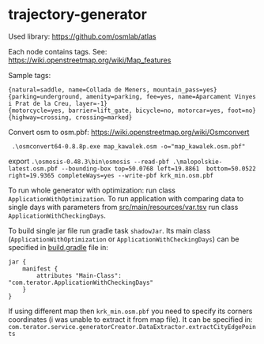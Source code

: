 # trajectory-generator

Used library: https://github.com/osmlab/atlas

Each node contains tags. See: https://wiki.openstreetmap.org/wiki/Map_features

Sample tags:
```
{natural=saddle, name=Collada de Meners, mountain_pass=yes}
{parking=underground, amenity=parking, fee=yes, name=Aparcament Vinyes i Prat de la Creu, layer=-1}
{motorcycle=yes, barrier=lift_gate, bicycle=no, motorcar=yes, foot=no}
{highway=crossing, crossing=marked}
```

Convert osm to osm.pbf:
https://wiki.openstreetmap.org/wiki/Osmconvert

` .\osmconvert64-0.8.8p.exe map_kawalek.osm -o="map_kawalek.osm.pbf"`

export
`.\osmosis-0.48.3\bin\osmosis --read-pbf .\malopolskie-latest.osm.pbf --bounding-box top=50.0768 left=19.8861 
bottom=50.0522 right=19.9365 completeWays=yes --write-pbf krk_min.osm.pbf`

To run whole generator with optimization: run class `ApplicationWithOptimization`. To run application with comparing 
data to single days with parameters from [src/main/resources/var.tsv](src/main/resources/var.tsv) run class 
`ApplicationWithCheckingDays`.

To build single jar file run gradle task `shadowJar`. Its main class (`ApplicationWithOptimization` or 
`ApplicationWithCheckingDays`) can be specified in [build.gradle](build.gradle) file in:
```
jar {
    manifest {
        attributes "Main-Class": "com.terator.ApplicationWithCheckingDays"
    }
}
```

If using different map then `krk_min.osm.pbf` you need to specify its corners coordinates (i was unable to extract 
it from map file). It can be specified in: `com.terator.service.generatorCreator.DataExtractor.extractCityEdgePoints`